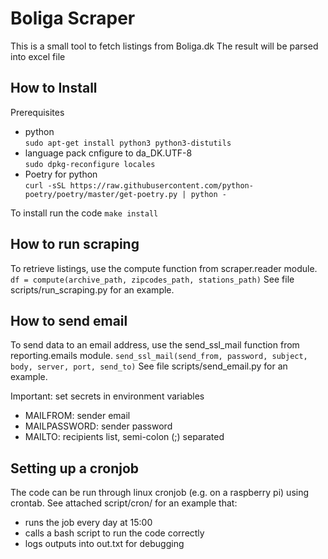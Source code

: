 # Boliga Scraper

This is a small tool to fetch listings from Boliga.dk
The result will be parsed into excel file

## How to Install

Prerequisites

* python<br>
    `sudo apt-get install python3 python3-distutils`
* language pack cnfigure to da_DK.UTF-8<br>
    `sudo dpkg-reconfigure locales`
* Poetry for python<br>
`curl -sSL https://raw.githubusercontent.com/python-poetry/poetry/master/get-poetry.py | python -`

To install run the code `make install`

## How to run scraping

To retrieve listings, use the compute function from scraper.reader module.
`df = compute(archive_path, zipcodes_path, stations_path)`
See file scripts/run_scraping.py for an example.

## How to send email

To send data to an email address, use the send_ssl_mail function from reporting.emails module.
`send_ssl_mail(send_from, password, subject, body, server, port, send_to)`
See file scripts/send_email.py for an example.

Important: set secrets in environment variables

* MAILFROM: sender email
* MAILPASSWORD: sender password
* MAILTO: recipients list, semi-colon (;) separated

## Setting up a cronjob

The code can be run through linux cronjob (e.g. on a raspberry pi) using crontab.
See attached script/cron/ for an example that:

* runs the job every day at 15:00
* calls a bash script to run the code correctly
* logs outputs into out.txt for debugging
